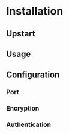 # Installation


## Upstart




## Usage




## Configuration




### Port




### Encryption



### Authentication


